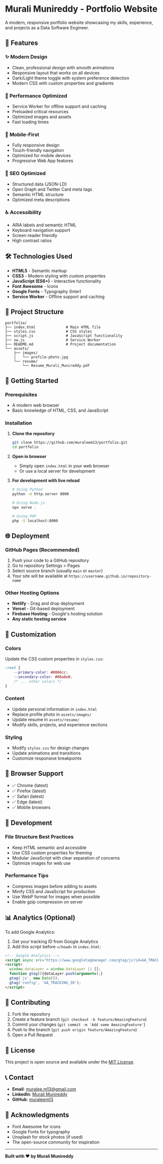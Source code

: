 # Murali Munireddy - Portfolio Website

A modern, responsive portfolio website showcasing my skills, experience, and projects as a Data Software Engineer.

## 🌟 Features

### ✨ **Modern Design**
- Clean, professional design with smooth animations
- Responsive layout that works on all devices
- Dark/Light theme toggle with system preference detection
- Modern CSS with custom properties and gradients

### 🚀 **Performance Optimized**
- Service Worker for offline support and caching
- Preloaded critical resources
- Optimized images and assets
- Fast loading times

### 📱 **Mobile-First**
- Fully responsive design
- Touch-friendly navigation
- Optimized for mobile devices
- Progressive Web App features

### 🎯 **SEO Optimized**
- Structured data (JSON-LD)
- Open Graph and Twitter Card meta tags
- Semantic HTML structure
- Optimized meta descriptions

### ♿ **Accessibility**
- ARIA labels and semantic HTML
- Keyboard navigation support
- Screen reader friendly
- High contrast ratios

## 🛠️ Technologies Used

- **HTML5** - Semantic markup
- **CSS3** - Modern styling with custom properties
- **JavaScript (ES6+)** - Interactive functionality
- **Font Awesome** - Icons
- **Google Fonts** - Typography (Inter)
- **Service Worker** - Offline support and caching

## 📁 Project Structure

```
portfolio/
├── index.html              # Main HTML file
├── styles.css              # CSS styles
├── script.js               # JavaScript functionality
├── sw.js                   # Service Worker
├── README.md               # Project documentation
└── assets/
    ├── images/
    │   └── profile-photo.jpg
    └── resume/
        └── Resume_Murali_Munireddy.pdf
```

## 🚀 Getting Started

### Prerequisites
- A modern web browser
- Basic knowledge of HTML, CSS, and JavaScript

### Installation

1. **Clone the repository**
   ```bash
   git clone https://github.com/muraleem13/portfolio.git
   cd portfolio
   ```

2. **Open in browser**
   - Simply open `index.html` in your web browser
   - Or use a local server for development

3. **For development with live reload**
   ```bash
   # Using Python
   python -m http.server 8000
   
   # Using Node.js
   npx serve .
   
   # Using PHP
   php -S localhost:8000
   ```

## 🌐 Deployment

### GitHub Pages (Recommended)
1. Push your code to a GitHub repository
2. Go to repository Settings > Pages
3. Select source branch (usually `main` or `master`)
4. Your site will be available at `https://username.github.io/repository-name`

### Other Hosting Options
- **Netlify** - Drag and drop deployment
- **Vercel** - Git-based deployment
- **Firebase Hosting** - Google's hosting solution
- **Any static hosting service**

## 🎨 Customization

### Colors
Update the CSS custom properties in `styles.css`:
```css
:root {
    --primary-color: #0066cc;
    --secondary-color: #00a8e8;
    /* ... other colors */
}
```

### Content
- Update personal information in `index.html`
- Replace profile photo in `assets/images/`
- Update resume in `assets/resume/`
- Modify skills, projects, and experience sections

### Styling
- Modify `styles.css` for design changes
- Update animations and transitions
- Customize responsive breakpoints

## 📱 Browser Support

- ✅ Chrome (latest)
- ✅ Firefox (latest)
- ✅ Safari (latest)
- ✅ Edge (latest)
- ✅ Mobile browsers

## 🔧 Development

### File Structure Best Practices
- Keep HTML semantic and accessible
- Use CSS custom properties for theming
- Modular JavaScript with clear separation of concerns
- Optimize images for web use

### Performance Tips
- Compress images before adding to assets
- Minify CSS and JavaScript for production
- Use WebP format for images when possible
- Enable gzip compression on server

## 📊 Analytics (Optional)

To add Google Analytics:

1. Get your tracking ID from Google Analytics
2. Add this script before `</head>` in `index.html`:
```html
<!-- Google Analytics -->
<script async src="https://www.googletagmanager.com/gtag/js?id=GA_TRACKING_ID"></script>
<script>
  window.dataLayer = window.dataLayer || [];
  function gtag(){dataLayer.push(arguments);}
  gtag('js', new Date());
  gtag('config', 'GA_TRACKING_ID');
</script>
```

## 🤝 Contributing

1. Fork the repository
2. Create a feature branch (`git checkout -b feature/AmazingFeature`)
3. Commit your changes (`git commit -m 'Add some AmazingFeature'`)
4. Push to the branch (`git push origin feature/AmazingFeature`)
5. Open a Pull Request

## 📄 License

This project is open source and available under the [MIT License](LICENSE).

## 📞 Contact

- **Email**: muralee.m13@gmail.com
- **LinkedIn**: [Murali Munireddy](https://www.linkedin.com/in/murali-munireddy-b45b80177)
- **GitHub**: [muraleem13](https://github.com/muraleem13)

## 🙏 Acknowledgments

- Font Awesome for icons
- Google Fonts for typography
- Unsplash for stock photos (if used)
- The open-source community for inspiration

---

**Built with ❤️ by Murali Munireddy**
